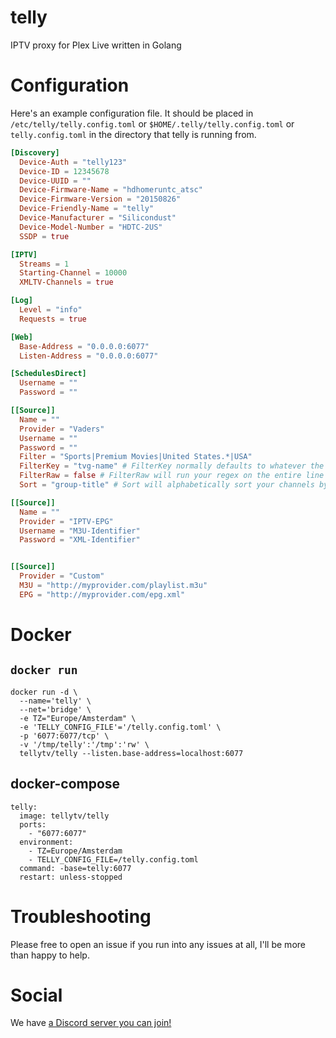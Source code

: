 # telly

IPTV proxy for Plex Live written in Golang

# Configuration

Here's an example configuration file. It should be placed in `/etc/telly/telly.config.toml` or `$HOME/.telly/telly.config.toml` or `telly.config.toml` in the directory that telly is running from.

```toml
[Discovery]
  Device-Auth = "telly123"
  Device-ID = 12345678
  Device-UUID = ""
  Device-Firmware-Name = "hdhomeruntc_atsc"
  Device-Firmware-Version = "20150826"
  Device-Friendly-Name = "telly"
  Device-Manufacturer = "Silicondust"
  Device-Model-Number = "HDTC-2US"
  SSDP = true

[IPTV]
  Streams = 1
  Starting-Channel = 10000
  XMLTV-Channels = true

[Log]
  Level = "info"
  Requests = true

[Web]
  Base-Address = "0.0.0.0:6077"
  Listen-Address = "0.0.0.0:6077"

[SchedulesDirect]
  Username = ""
  Password = ""

[[Source]]
  Name = ""
  Provider = "Vaders"
  Username = ""
  Password = ""
  Filter = "Sports|Premium Movies|United States.*|USA"
  FilterKey = "tvg-name" # FilterKey normally defaults to whatever the provider file says is best, otherwise you must set this.
  FilterRaw = false # FilterRaw will run your regex on the entire line instead of just specific keys.
  Sort = "group-title" # Sort will alphabetically sort your channels by the M3U key provided

[[Source]]
  Name = ""
  Provider = "IPTV-EPG"
  Username = "M3U-Identifier"
  Password = "XML-Identifier"


[[Source]]
  Provider = "Custom"
  M3U = "http://myprovider.com/playlist.m3u"
  EPG = "http://myprovider.com/epg.xml"
```

# Docker

## `docker run`
```
docker run -d \
  --name='telly' \
  --net='bridge' \
  -e TZ="Europe/Amsterdam" \
  -e 'TELLY_CONFIG_FILE'='/telly.config.toml' \
  -p '6077:6077/tcp' \
  -v '/tmp/telly':'/tmp':'rw' \
  tellytv/telly --listen.base-address=localhost:6077
```

## docker-compose
```
telly:
  image: tellytv/telly
  ports:
    - "6077:6077"
  environment:
    - TZ=Europe/Amsterdam
    - TELLY_CONFIG_FILE=/telly.config.toml
  command: -base=telly:6077
  restart: unless-stopped
```

# Troubleshooting

Please free to open an issue if you run into any issues at all, I'll be more than happy to help.

# Social

We have [a Discord server you can join!](https://discord.gg/bnNC8qX)

